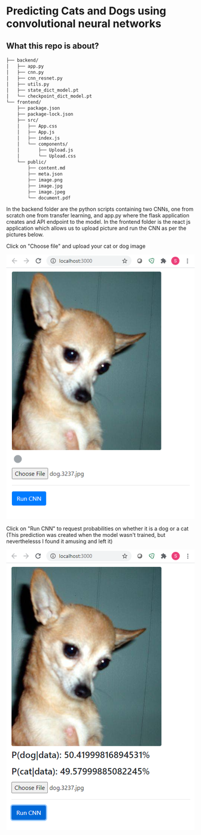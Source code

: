 # Predicting Cats and Dogs using convolutional neural networks

## What this repo is about?
```
├── backend/
│   ├── app.py
│   ├── cnn.py
│   ├── cnn_resnet.py
│   ├── utils.py
│   ├── state_dict_model.pt
│   └── checkpoint_dict_model.pt
└── frontend/
    ├── package.json
    ├── package-lock.json
    ├── src/
    │   ├── App.css
    │   ├── App.js
    │   ├── index.js
    │   └── components/
    │       ├── Upload.js
    │       └── Upload.css
    └── public/
        ├── content.md
        ├── meta.json
        ├── image.png
        ├── image.jpg
        ├── image.jpeg
        └── document.pdf
```

In the backend folder are the python scripts containing two CNNs, one from scratch one from transfer learning, and app.py where the flask application creates and API endpoint to the model.
In the frontend folder is the react js application which allows us to upload picture and run the CNN as per the pictures below.

Click on "Choose file" and upload your cat or dog image

<img src = "/docs/FrontEndtool.png">

Click on "Run CNN" to request probabilities on whether it is a dog or a cat 
(This prediction was created when the model wasn't trained, but neverthelesss I found it amusing and left it)

<img src = "/docs/FrontEndtool2.png">



